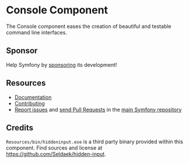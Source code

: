 Console Component
=================

The Console component eases the creation of beautiful and testable command line
interfaces.

Sponsor
-------

Help Symfony by [sponsoring][1] its development!

Resources
---------

 * [Documentation](https://symfony.com/doc/current/components/console.html)
 * [Contributing](https://symfony.com/doc/current/contributing/index.html)
 * [Report issues](https://github.com/symfony/symfony/issues) and
   [send Pull Requests](https://github.com/symfony/symfony/pulls)
   in the [main Symfony repository](https://github.com/symfony/symfony)

Credits
-------

`Resources/bin/hiddeninput.exe` is a third party binary provided within this
component. Find sources and license at https://github.com/Seldaek/hidden-input.

[1]: https://symfony.com/sponsor

